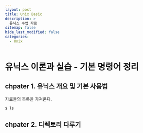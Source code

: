 ```yaml
---
layout: post
title: Unix Basic
description: >
  유닉스 수업 자료
sitemap: false
hide_last_modified: false
categories:
  - Unix
---
```


# 유닉스 이론과 실습 - 기본 명령어 정리

## chpater 1. 유닉스 개요 및 기본 사용법

자료들의 목록을 가져온다.
```bash
$ ls
```










## chpater 2. 디렉토리 다루기